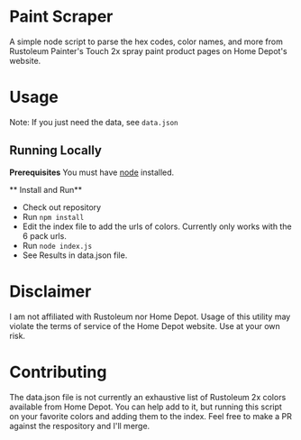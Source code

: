 # Paint Scraper

A simple node script to parse the hex codes, color names, and more from Rustoleum Painter's Touch 2x spray paint product pages on Home Depot's website.


# Usage
Note: If you just need the data, see `data.json`

## Running Locally
**Prerequisites**
You must have [node](https://nodejs.org/en/) installed.

** Install and Run**
* Check out repository
* Run `npm install`
* Edit the index file to add the urls of colors. Currently only works with the 6 pack urls.
* Run `node index.js`
* See Results in data.json file.

# Disclaimer
I am not affiliated with Rustoleum nor Home Depot. Usage of this utility may violate the terms of service of the Home Depot website. Use at your own risk.  

# Contributing
The data.json file is not currently an exhaustive list of Rustoleum 2x colors available from Home Depot. You can help add to it, but running this script on your favorite colors and adding them to the index. Feel free to make a PR against the respository and I'll merge.
